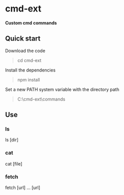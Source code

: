 # cmd-ext
#### Custom cmd commands

## Quick start
Download the code
> cd cmd-ext

Install the dependencies
> npm install

Set a new PATH system variable with the directory path
> C:\cmd-ext\commands

## Use
### ls
ls [dir]

### cat
cat [file]

### fetch
fetch [url] ... [url]